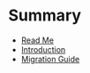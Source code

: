 # Summary

* [Read Me](README.md)
* [Introduction](docs/introduction/README.md)
* [Migration Guide](docs/migration_guide/README.md)

